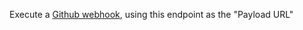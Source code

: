 Execute a [Github webhook](https://support.discord.com/hc/en-us/articles/228383668-Intro-to-Webhooks), using this endpoint as the "Payload URL"